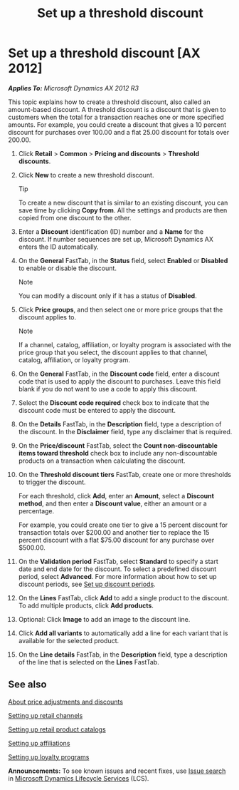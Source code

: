 ﻿---
title: Set up a threshold discount
TOCTitle: Set up a threshold discount
ms:assetid: dfa656a4-a334-4fcd-90f7-33f4a4f75f26
ms:mtpsurl: https://technet.microsoft.com/en-us/library/Dn497839(v=AX.60)
ms:contentKeyID: 62200171
ms.date: 04/18/2014
mtps_version: v=AX.60
f1_keywords:
- Forms.RetailPeriodicDiscount
---

# Set up a threshold discount [AX 2012]


_**Applies To:** Microsoft Dynamics AX 2012 R3_

This topic explains how to create a threshold discount, also called an amount-based discount. A threshold discount is a discount that is given to customers when the total for a transaction reaches one or more specified amounts. For example, you could create a discount that gives a 10 percent discount for purchases over 100.00 and a flat 25.00 discount for totals over 200.00.

1.  Click **Retail** \> **Common** \> **Pricing and discounts** \> **Threshold discounts**.

2.  Click **New** to create a new threshold discount.
    

    > [!TIP]
    > <P>To create a new discount that is similar to an existing discount, you can save time by clicking <STRONG>Copy from</STRONG>. All the settings and products are then copied from one discount to the other.</P>



3.  Enter a **Discount** identification (ID) number and a **Name** for the discount. If number sequences are set up, Microsoft Dynamics AX enters the ID automatically.

4.  On the **General** FastTab, in the **Status** field, select **Enabled** or **Disabled** to enable or disable the discount.
    

    > [!NOTE]
    > <P>You can modify a discount only if it has a status of <STRONG>Disabled</STRONG>.</P>



5.  Click **Price groups**, and then select one or more price groups that the discount applies to.
    

    > [!NOTE]
    > <P>If a channel, catalog, affiliation, or loyalty program is associated with the price group that you select, the discount applies to that channel, catalog, affiliation, or loyalty program.</P>



6.  On the **General** FastTab, in the **Discount code** field, enter a discount code that is used to apply the discount to purchases. Leave this field blank if you do not want to use a code to apply this discount.

7.  Select the **Discount code required** check box to indicate that the discount code must be entered to apply the discount.

8.  On the **Details** FastTab, in the **Description** field, type a description of the discount. In the **Disclaimer** field, type any disclaimer that is required.

9.  On the **Price/discount** FastTab, select the **Count non-discountable items toward threshold** check box to include any non-discountable products on a transaction when calculating the discount.

10. On the **Threshold discount tiers** FastTab, create one or more thresholds to trigger the discount.
    
    For each threshold, click **Add**, enter an **Amount**, select a **Discount method**, and then enter a **Discount value**, either an amount or a percentage.
    
    For example, you could create one tier to give a 15 percent discount for transaction totals over $200.00 and another tier to replace the 15 percent discount with a flat $75.00 discount for any purchase over $500.00.

11. On the **Validation period** FastTab, select **Standard** to specify a start date and end date for the discount. To select a predefined discount period, select **Advanced**. For more information about how to set up discount periods, see [Set up discount periods](set-up-discount-periods.md).

12. On the **Lines** FastTab, click **Add** to add a single product to the discount. To add multiple products, click **Add products**.

13. Optional: Click **Image** to add an image to the discount line.

14. Click **Add all variants** to automatically add a line for each variant that is available for the selected product.

15. On the **Line details** FastTab, in the **Description** field, type a description of the line that is selected on the **Lines** FastTab.

## See also

[About price adjustments and discounts](about-price-adjustments-and-discounts.md)

[Setting up retail channels](setting-up-retail-channels.md)

[Setting up retail product catalogs](setting-up-retail-product-catalogs.md)

[Setting up affiliations](setting-up-affiliations.md)

[Setting up loyalty programs](setting-up-loyalty-programs.md)

  
**Announcements:** To see known issues and recent fixes, use [Issue search](http://go.microsoft.com/fwlink/?linkid=389258) in [Microsoft Dynamics Lifecycle Services](http://go.microsoft.com/fwlink/?linkid=306505) (LCS).

